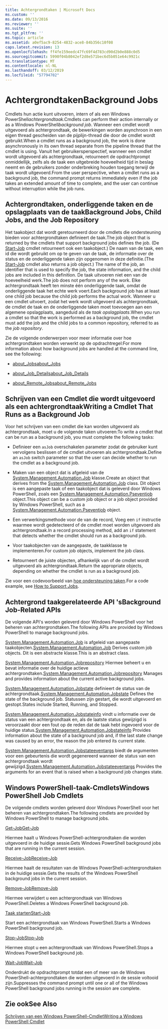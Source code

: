 ```yaml
---
title: Achtergrondtaken | Microsoft Docs
ms.custom: ''
ms.date: 09/13/2016
ms.reviewer: ''
ms.suite: ''
ms.tgt_pltfrm: ''
ms.topic: article
ms.assetid: a0ef5ac9-8254-4832-ace8-84b356c10f08
caps.latest.revision: 13
ms.openlocfilehash: ff4fe159eedc47fc69f4d783cd90d2b0e888c0d5
ms.sourcegitcommit: 5990f04b8042ef2d8e571bec6d5b051e64c9921c
ms.translationtype: MT
ms.contentlocale: nl-NL
ms.lasthandoff: 03/12/2019
ms.locfileid: "57794702"
---
```

# <a name="background-jobs"></a><span data-ttu-id="249ae-102">Achtergrondtaken</span><span class="sxs-lookup"><span data-stu-id="249ae-102">Background Jobs</span></span>

<span data-ttu-id="249ae-103">Cmdlets hun actie kunt uitvoeren, intern of als een Windows PowerShell*achtergrondtaak*.</span><span class="sxs-lookup"><span data-stu-id="249ae-103">Cmdlets can perform their action internally or as a Windows PowerShell*background job*.</span></span> <span data-ttu-id="249ae-104">Wanneer een cmdlet wordt uitgevoerd als achtergrondtaak, de bewerkingen worden asynchroon in een eigen thread gescheiden van de pijplijn-thread die door de cmdlet wordt gebruikt.</span><span class="sxs-lookup"><span data-stu-id="249ae-104">When a cmdlet runs as a background job, the work is done asynchronously in its own thread separate from the pipeline thread that the cmdlet is using.</span></span> <span data-ttu-id="249ae-105">Vanuit het gebruikersperspectief, wanneer een cmdlet wordt uitgevoerd als achtergrondtaak, retourneert de opdrachtprompt onmiddellijk, zelfs als de taak een uitgebreide hoeveelheid tijd in beslag neemt en de gebruikers zonder onderbreking houden toegang terwijl de taak wordt uitgevoerd.</span><span class="sxs-lookup"><span data-stu-id="249ae-105">From the user perspective, when a cmdlet runs as a background job, the command prompt returns immediately even if the job takes an extended amount of time to complete, and the user can continue without interruption while the job runs.</span></span>

## <a name="background-jobs-child-jobs-and-the-job-repository"></a><span data-ttu-id="249ae-106">Achtergrondtaken, onderliggende taken en de opslagplaats van de taak</span><span class="sxs-lookup"><span data-stu-id="249ae-106">Background Jobs, Child Jobs, and the Job Repository</span></span>

<span data-ttu-id="249ae-107">Het taakobject dat wordt geretourneerd door de cmdlets die ondersteuning bieden voor achtergrondtaken definieert de taak.</span><span class="sxs-lookup"><span data-stu-id="249ae-107">The job object that is returned by the cmdlets that support background jobs defines the job.</span></span> <span data-ttu-id="249ae-108">(De [Start-Job](/powershell/module/Microsoft.PowerShell.Core/Start-Job) cmdlet retourneert ook een taakobject.) De naam van de taak, een id die wordt gebruikt om op te geven van de taak, de informatie over de status en de onderliggende taken zijn opgenomen in deze definitie.</span><span class="sxs-lookup"><span data-stu-id="249ae-108">(The [Start-Job](/powershell/module/Microsoft.PowerShell.Core/Start-Job) cmdlet also returns a job object.) The name of the job, an identifier that is used to specify the job, the state information, and the child jobs are included in this definition.</span></span> <span data-ttu-id="249ae-109">De taak uitvoeren niet een van de hoeveelheid werk.</span><span class="sxs-lookup"><span data-stu-id="249ae-109">The job does not perform any of the work.</span></span> <span data-ttu-id="249ae-110">Elke achtergrondtaak heeft ten minste één onderliggende taak, omdat de onderliggende taak het echte werk voert.</span><span class="sxs-lookup"><span data-stu-id="249ae-110">Each background job has at least one child job because the child job performs the actual work.</span></span> <span data-ttu-id="249ae-111">Wanneer u een cmdlet uitvoert, zodat het werk wordt uitgevoerd als achtergrondtaak, de cmdlet de taak en de onderliggende taken moet toevoegen aan een algemene opslagplaats, aangeduid als de *taak opslagplaats*.</span><span class="sxs-lookup"><span data-stu-id="249ae-111">When you run a cmdlet so that the work is performed as a background job, the cmdlet must add the job and the child jobs to a common repository, referred to as the *job repository*.</span></span>

<span data-ttu-id="249ae-112">Zie de volgende onderwerpen voor meer informatie over hoe achtergrondtaken worden verwerkt op de opdrachtregel:</span><span class="sxs-lookup"><span data-stu-id="249ae-112">For more information about how background jobs are handled at the command line, see the following:</span></span>

- [<span data-ttu-id="249ae-113">about_Jobs</span><span class="sxs-lookup"><span data-stu-id="249ae-113">about_Jobs</span></span>](/powershell/module/microsoft.powershell.core/about/about_jobs)

- [<span data-ttu-id="249ae-114">about_Job_Details</span><span class="sxs-lookup"><span data-stu-id="249ae-114">about_Job_Details</span></span>](/powershell/module/microsoft.powershell.core/about/about_job_details)

- [<span data-ttu-id="249ae-115">about_Remote_Jobs</span><span class="sxs-lookup"><span data-stu-id="249ae-115">about_Remote_Jobs</span></span>](/powershell/module/microsoft.powershell.core/about/about_remote_jobs)

## <a name="writing-a-cmdlet-that-runs-as-a-background-job"></a><span data-ttu-id="249ae-116">Schrijven van een Cmdlet die wordt uitgevoerd als een achtergrondtaak</span><span class="sxs-lookup"><span data-stu-id="249ae-116">Writing a Cmdlet That Runs as a Background Job</span></span>

<span data-ttu-id="249ae-117">Voor het schrijven van een cmdlet die kan worden uitgevoerd als achtergrondtaak, moet u de volgende taken uitvoeren:</span><span class="sxs-lookup"><span data-stu-id="249ae-117">To write a cmdlet that can be run as a background job, you must complete the following tasks:</span></span>

- <span data-ttu-id="249ae-118">Definieer een `asJob` overschakelen parameter zodat de gebruiker kunt vervolgens beslissen of de cmdlet uitvoeren als achtergrondtaak.</span><span class="sxs-lookup"><span data-stu-id="249ae-118">Define an `asJob` switch parameter so that the user can decide whether to run the cmdlet as a background job.</span></span>

- <span data-ttu-id="249ae-119">Maken van een object dat is afgeleid van de [System.Management.Automation.Job](/dotnet/api/System.Management.Automation.Job) klasse.</span><span class="sxs-lookup"><span data-stu-id="249ae-119">Create an object that derives from the [System.Management.Automation.Job](/dotnet/api/System.Management.Automation.Job) class.</span></span> <span data-ttu-id="249ae-120">Dit object is een aangepaste taak of een taakobject dat is geleverd door Windows PowerShell, zoals een [System.Management.Automation.Pseventjob](/dotnet/api/System.Management.Automation.PSEventJob) object.</span><span class="sxs-lookup"><span data-stu-id="249ae-120">This object can be a custom job object or a job object provided by Windows PowerShell, such as a [System.Management.Automation.Pseventjob](/dotnet/api/System.Management.Automation.PSEventJob) object.</span></span>

- <span data-ttu-id="249ae-121">Een verwerkingsmethode voor de van de record, Voeg een `if` instructie waarmee wordt gedetecteerd of de cmdlet moet worden uitgevoerd als achtergrondtaak.</span><span class="sxs-lookup"><span data-stu-id="249ae-121">In a record processing method, add an `if` statement that detects whether the cmdlet should run as a background job.</span></span>

- <span data-ttu-id="249ae-122">Voor taakobjecten van de aangepaste, de taakklasse te implementeren.</span><span class="sxs-lookup"><span data-stu-id="249ae-122">For custom job objects, implement the job class.</span></span>

- <span data-ttu-id="249ae-123">Retourneert de juiste objecten, afhankelijk van of de cmdlet wordt uitgevoerd als achtergrondtaak.</span><span class="sxs-lookup"><span data-stu-id="249ae-123">Return the appropriate objects, depending on whether the cmdlet is run as a background job.</span></span>

<span data-ttu-id="249ae-124">Zie voor een codevoorbeeld van [hoe ondersteuning taken](./how-to-support-jobs.md).</span><span class="sxs-lookup"><span data-stu-id="249ae-124">For a code example, see [How to Support Jobs](./how-to-support-jobs.md).</span></span>

## <a name="background-job-related-apis"></a><span data-ttu-id="249ae-125">Achtergrond taakgerelateerde API 's</span><span class="sxs-lookup"><span data-stu-id="249ae-125">Background Job-Related APIs</span></span>

<span data-ttu-id="249ae-126">De volgende API's worden geleverd door Windows PowerShell voor het beheren van achtergrondtaken.</span><span class="sxs-lookup"><span data-stu-id="249ae-126">The following APIs are provided by Windows PowerShell to manage background jobs.</span></span>

<span data-ttu-id="249ae-127">[System.Management.Automation.Job](/dotnet/api/System.Management.Automation.Job) is afgeleid van aangepaste taakobjecten.</span><span class="sxs-lookup"><span data-stu-id="249ae-127">[System.Management.Automation.Job](/dotnet/api/System.Management.Automation.Job) Derives custom job objects.</span></span> <span data-ttu-id="249ae-128">Dit is een abstracte klasse.</span><span class="sxs-lookup"><span data-stu-id="249ae-128">This is an abstract class.</span></span>

<span data-ttu-id="249ae-129">[System.Management.Automation.Jobrepository](/dotnet/api/System.Management.Automation.JobRepository) Hiermee beheert u en bevat informatie over de huidige actieve achtergrondtaken.</span><span class="sxs-lookup"><span data-stu-id="249ae-129">[System.Management.Automation.Jobrepository](/dotnet/api/System.Management.Automation.JobRepository) Manages and provides information about the current active background jobs.</span></span>

<span data-ttu-id="249ae-130">[System.Management.Automation.Jobstate](/dotnet/api/System.Management.Automation.JobState) definieert de status van de achtergrondtaak.</span><span class="sxs-lookup"><span data-stu-id="249ae-130">[System.Management.Automation.Jobstate](/dotnet/api/System.Management.Automation.JobState) Defines the state of the background job.</span></span> <span data-ttu-id="249ae-131">Statussen zijn gestart, die wordt uitgevoerd en gestopt.</span><span class="sxs-lookup"><span data-stu-id="249ae-131">States include Started, Running, and Stopped.</span></span>

<span data-ttu-id="249ae-132">[System.Management.Automation.Jobstateinfo](/dotnet/api/System.Management.Automation.JobStateInfo) vindt u informatie over de status van een achtergrondtaak en, als de laatste status gewijzigd is veroorzaakt door een fout op de reden dat de taak hebt ingevoerd voor de huidige status.</span><span class="sxs-lookup"><span data-stu-id="249ae-132">[System.Management.Automation.Jobstateinfo](/dotnet/api/System.Management.Automation.JobStateInfo) Provides information about the state of a background job and, if the last state change was caused by an error, the reason the job entered its current state.</span></span>

<span data-ttu-id="249ae-133">[System.Management.Automation.Jobstateeventargs](/dotnet/api/System.Management.Automation.JobStateEventArgs) biedt de argumenten voor een gebeurtenis die wordt gegenereerd wanneer de status van een achtergrondtaak wordt gewijzigd.</span><span class="sxs-lookup"><span data-stu-id="249ae-133">[System.Management.Automation.Jobstateeventargs](/dotnet/api/System.Management.Automation.JobStateEventArgs) Provides the arguments for an event that is raised when a background job changes state.</span></span>

## <a name="windows-powershell-job-cmdlets"></a><span data-ttu-id="249ae-134">Windows PowerShell-taak-Cmdlets</span><span class="sxs-lookup"><span data-stu-id="249ae-134">Windows PowerShell Job Cmdlets</span></span>

<span data-ttu-id="249ae-135">De volgende cmdlets worden geleverd door Windows PowerShell voor het beheren van achtergrondtaken.</span><span class="sxs-lookup"><span data-stu-id="249ae-135">The following cmdlets are provided by Windows PowerShell to manage background jobs.</span></span>

[<span data-ttu-id="249ae-136">Get-Job</span><span class="sxs-lookup"><span data-stu-id="249ae-136">Get-Job</span></span>](/powershell/module/Microsoft.PowerShell.Core/Get-Job)

<span data-ttu-id="249ae-137">Hiermee haalt u Windows PowerShell-achtergrondtaken die worden uitgevoerd in de huidige sessie.</span><span class="sxs-lookup"><span data-stu-id="249ae-137">Gets Windows PowerShell background jobs that are running in the current session.</span></span>

[<span data-ttu-id="249ae-138">Receive-Job</span><span class="sxs-lookup"><span data-stu-id="249ae-138">Receive-Job</span></span>](/powershell/module/Microsoft.PowerShell.Core/Receive-Job)

<span data-ttu-id="249ae-139">Hiermee haalt de resultaten van de Windows PowerShell-achtergrondtaken in de huidige sessie.</span><span class="sxs-lookup"><span data-stu-id="249ae-139">Gets the results of the Windows PowerShell background jobs in the current session.</span></span>

[<span data-ttu-id="249ae-140">Remove-Job</span><span class="sxs-lookup"><span data-stu-id="249ae-140">Remove-Job</span></span>](/powershell/module/Microsoft.PowerShell.Core/Remove-Job)

<span data-ttu-id="249ae-141">Hiermee verwijdert u een achtergrondtaak van Windows PowerShell.</span><span class="sxs-lookup"><span data-stu-id="249ae-141">Deletes a Windows PowerShell background job.</span></span>

[<span data-ttu-id="249ae-142">Taak starten</span><span class="sxs-lookup"><span data-stu-id="249ae-142">Start-Job</span></span>](/powershell/module/Microsoft.PowerShell.Core/Start-Job)

<span data-ttu-id="249ae-143">Start een achtergrondtaak van Windows PowerShell.</span><span class="sxs-lookup"><span data-stu-id="249ae-143">Starts a Windows PowerShell background job.</span></span>

[<span data-ttu-id="249ae-144">Stop-Job</span><span class="sxs-lookup"><span data-stu-id="249ae-144">Stop-Job</span></span>](/powershell/module/Microsoft.PowerShell.Core/Stop-Job)

<span data-ttu-id="249ae-145">Hiermee stopt u een achtergrondtaak van Windows PowerShell.</span><span class="sxs-lookup"><span data-stu-id="249ae-145">Stops a Windows PowerShell background job.</span></span>

[<span data-ttu-id="249ae-146">Wait-Job</span><span class="sxs-lookup"><span data-stu-id="249ae-146">Wait-Job</span></span>](/powershell/module/Microsoft.PowerShell.Core/Wait-Job)

<span data-ttu-id="249ae-147">Onderdrukt de opdrachtprompt totdat een of meer van de Windows PowerShell-achtergrondtaken die worden uitgevoerd in de sessie voltooid zijn.</span><span class="sxs-lookup"><span data-stu-id="249ae-147">Suppresses the command prompt until one or all of the Windows PowerShell background jobs running in the session are complete.</span></span>

## <a name="see-also"></a><span data-ttu-id="249ae-148">Zie ook</span><span class="sxs-lookup"><span data-stu-id="249ae-148">See Also</span></span>

[<span data-ttu-id="249ae-149">Schrijven van een Windows PowerShell-Cmdlet</span><span class="sxs-lookup"><span data-stu-id="249ae-149">Writing a Windows PowerShell Cmdlet</span></span>](./writing-a-windows-powershell-cmdlet.md)
